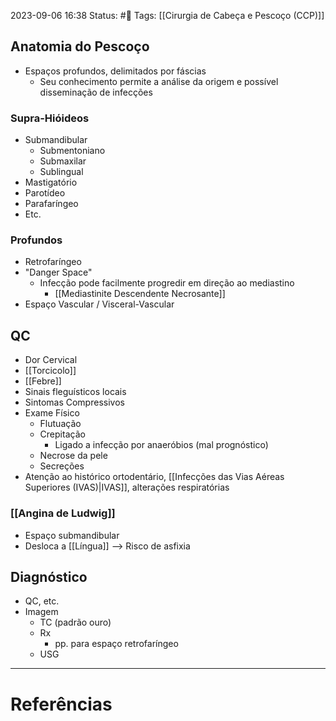 2023-09-06 16:38
Status: #🌱 
Tags: [[Cirurgia de Cabeça e Pescoço (CCP)]]
<br/>
## Anatomia do Pescoço
- Espaços profundos, delimitados por fáscias
	- Seu conhecimento permite a análise da origem e possível disseminação de infecções
### Supra-Hióideos
- Submandibular
	- Submentoniano
	- Submaxilar
	- Sublingual
- Mastigatório
- Parotídeo
- Parafaríngeo
- Etc.
### Profundos
- Retrofaríngeo
- "Danger Space"
	- Infecção pode facilmente progredir em direção ao mediastino
		- [[Mediastinite Descendente Necrosante]]
- Espaço Vascular / Visceral-Vascular
## QC
- Dor Cervical
- [[Torcicolo]]
- [[Febre]]
- Sinais fleguísticos locais
- Sintomas Compressivos
- Exame Físico
	- Flutuação
	- Crepitação
		- Ligado a infecção por anaeróbios (mal prognóstico)
	- Necrose da pele
	- Secreções
- Atenção ao histórico ortodentário, [[Infecções das Vias Aéreas Superiores (IVAS)|IVAS]], alterações respiratórias 
### [[Angina de Ludwig]]
- Espaço submandibular
- Desloca a [[Língua]] --> Risco de asfixia
## Diagnóstico
- QC, etc.
- Imagem
	- TC (padrão ouro)
	- Rx
		- pp. para espaço retrofaríngeo
	- USG
____
# Referências

